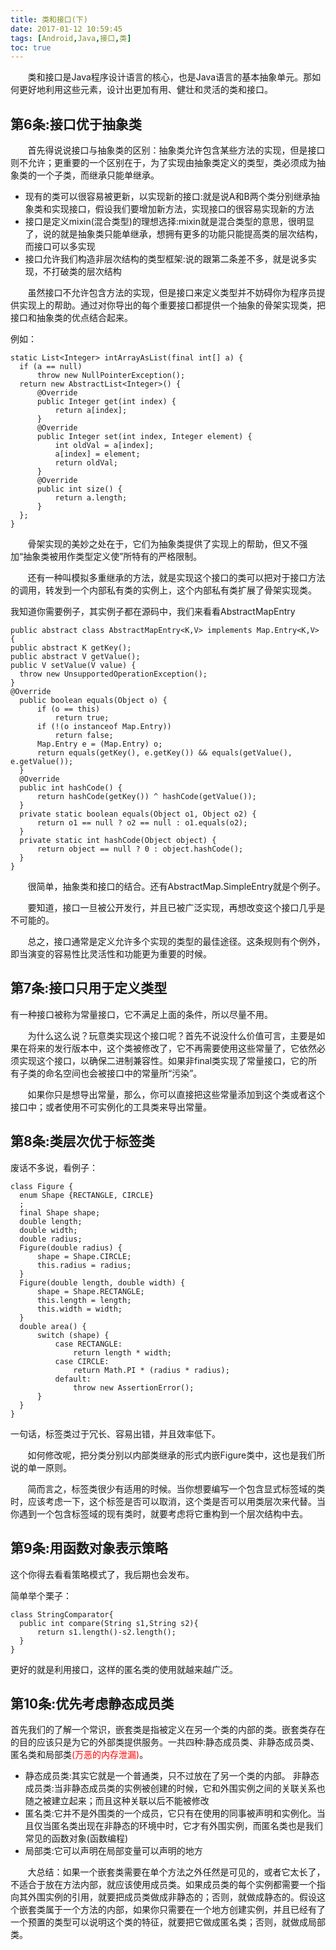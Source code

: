 ```yaml
---
title: 类和接口(下)
date: 2017-01-12 10:59:45
tags: [Android,Java,接口,类]
toc: true
---
```


&nbsp;&nbsp;&nbsp;&nbsp;&nbsp;&nbsp;&nbsp;类和接口是Java程序设计语言的核心，也是Java语言的基本抽象单元。那如何更好地利用这些元素，设计出更加有用、健壮和灵活的类和接口。

## 第6条:接口优于抽象类

&nbsp;&nbsp;&nbsp;&nbsp;&nbsp;&nbsp;&nbsp;首先得说说接口与抽象类的区别：抽象类允许包含某些方法的实现，但是接口则不允许；更重要的一个区别在于，为了实现由抽象类定义的类型，类必须成为抽象类的一个子类，而继承只能单继承。

* 现有的类可以很容易被更新，以实现新的接口:就是说A和B两个类分别继承抽象类和实现接口，假设我们要增加新方法，实现接口的很容易实现新的方法
* 接口是定义mixin(混合类型)的理想选择:mixin就是混合类型的意思，很明显了，说的就是抽象类只能单继承，想拥有更多的功能只能提高类的层次结构，而接口可以多实现
* 接口允许我们构造非层次结构的类型框架:说的跟第二条差不多，就是说多实现，不打破类的层次结构

&nbsp;&nbsp;&nbsp;&nbsp;&nbsp;&nbsp;&nbsp;虽然接口不允许包含方法的实现，但是接口来定义类型并不妨碍你为程序员提供实现上的帮助。通过对你导出的每个重要接口都提供一个抽象的骨架实现类，把接口和抽象类的优点结合起来。

例如：
<!--more-->
```
static List<Integer> intArrayAsList(final int[] a) {
  if (a == null)
      throw new NullPointerException();
  return new AbstractList<Integer>() {
      @Override
      public Integer get(int index) {
          return a[index];
      }
      @Override
      public Integer set(int index, Integer element) {
          int oldVal = a[index];
          a[index] = element;
          return oldVal;
      }
      @Override
      public int size() {
          return a.length;
      }
  };
}
```

&nbsp;&nbsp;&nbsp;&nbsp;&nbsp;&nbsp;&nbsp;骨架实现的美妙之处在于，它们为抽象类提供了实现上的帮助，但又不强加“抽象类被用作类型定义使”所特有的严格限制。

&nbsp;&nbsp;&nbsp;&nbsp;&nbsp;&nbsp;&nbsp;还有一种叫模拟多重继承的方法，就是实现这个接口的类可以把对于接口方法的调用，转发到一个内部私有类的实例上，这个内部私有类扩展了骨架实现类。

我知道你需要例子，其实例子都在源码中，我们来看看AbstractMapEntry

```
public abstract class AbstractMapEntry<K,V> implements Map.Entry<K,V> {
public abstract K getKey();
public abstract V getValue();
public V setValue(V value) {
  throw new UnsupportedOperationException();
}
@Override
  public boolean equals(Object o) {
      if (o == this)
          return true;
      if (!(o instanceof Map.Entry))
          return false;
      Map.Entry e = (Map.Entry) o;
      return equals(getKey(), e.getKey()) && equals(getValue(), e.getValue());
  }
  @Override
  public int hashCode() {
      return hashCode(getKey()) ^ hashCode(getValue());
  }
  private static boolean equals(Object o1, Object o2) {
      return o1 == null ? o2 == null : o1.equals(o2);
  }
  private static int hashCode(Object object) {
      return object == null ? 0 : object.hashCode();
  }
}
```

&nbsp;&nbsp;&nbsp;&nbsp;&nbsp;&nbsp;&nbsp;很简单，抽象类和接口的结合。还有AbstractMap.SimpleEntry就是个例子。

&nbsp;&nbsp;&nbsp;&nbsp;&nbsp;&nbsp;&nbsp;要知道，接口一旦被公开发行，并且已被广泛实现，再想改变这个接口几乎是不可能的。

&nbsp;&nbsp;&nbsp;&nbsp;&nbsp;&nbsp;&nbsp;总之，接口通常是定义允许多个实现的类型的最佳途径。这条规则有个例外，即当演变的容易性比灵活性和功能更为重要的时候。

## 第7条:接口只用于定义类型

有一种接口被称为常量接口，它不满足上面的条件，所以尽量不用。

&nbsp;&nbsp;&nbsp;&nbsp;&nbsp;&nbsp;&nbsp;为什么这么说？玩意类实现这个接口呢？首先不说没什么价值可言，主要是如果在将来的发行版本中，这个类被修改了，它不再需要使用这些常量了，它依然必须实现这个接口，以确保二进制兼容性。如果非final类实现了常量接口，它的所有子类的命名空间也会被接口中的常量所“污染”。

&nbsp;&nbsp;&nbsp;&nbsp;&nbsp;&nbsp;&nbsp;如果你只是想导出常量，那么，你可以直接把这些常量添加到这个类或者这个接口中；或者使用不可实例化的工具类来导出常量。

## 第8条:类层次优于标签类

废话不多说，看例子：

```
class Figure {
  enum Shape {RECTANGLE, CIRCLE}
  ;
  final Shape shape;
  double length;
  double width;
  double radius;
  Figure(double radius) {
      shape = Shape.CIRCLE;
      this.radius = radius;
  }
  Figure(double length, double width) {
      shape = Shape.RECTANGLE;
      this.length = length;
      this.width = width;
  }
  double area() {
      switch (shape) {
          case RECTANGLE:
              return length * width;
          case CIRCLE:
              return Math.PI * (radius * radius);
          default:
              throw new AssertionError();
      }
  }
}
```

一句话，标签类过于冗长、容易出错，并且效率低下。

&nbsp;&nbsp;&nbsp;&nbsp;&nbsp;&nbsp;&nbsp;如何修改呢，把分类分别以内部类继承的形式内嵌Figure类中，这也是我们所说的单一原则。

&nbsp;&nbsp;&nbsp;&nbsp;&nbsp;&nbsp;&nbsp;简而言之，标签类很少有适用的时候。当你想要编写一个包含显式标签域的类时，应该考虑一下，这个标签是否可以取消，这个类是否可以用类层次来代替。当你遇到一个包含标签域的现有类时，就要考虑将它重构到一个层次结构中去。

## 第9条:用函数对象表示策略

这个你得去看看策略模式了，我后期也会发布。

简单举个栗子：

```
class StringComparator{
  public int compare(String s1,String s2){
      return s1.length()-s2.length();
  }
}
```

更好的就是利用接口，这样的匿名类的使用就越来越广泛。

## 第10条:优先考虑静态成员类

首先我们的了解一个常识，嵌套类是指被定义在另一个类的内部的类。嵌套类存在的目的应该只是为它的外部类提供服务。一共四种:静态成员类、非静态成员类、匿名类和局部类<font color="red">(万恶的内存泄漏)</font>。

* 静态成员类:其实它就是一个普通类，只不过放在了另一个类的内部。
非静态成员类:当非静态成员类的实例被创建的时候，它和外围实例之间的关联关系也随之被建立起来；而且这种关联以后不能被修改
* 匿名类:它并不是外围类的一个成员，它只有在使用的同事被声明和实例化。当且仅当匿名类出现在非静态的环境中时，它才有外围实例，而匿名类也是我们常见的函数对象(函数编程)
* 局部类:它可以声明在局部变量可以声明的地方


&nbsp;&nbsp;&nbsp;&nbsp;&nbsp;&nbsp;&nbsp;大总结：如果一个嵌套类需要在单个方法之外任然是可见的，或者它太长了，不适合于放在方法内部，就应该使用成员类。如果成员类的每个实例都需要一个指向其外围实例的引用，就要把成员类做成非静态的；否则，就做成静态的。假设这个嵌套类属于一个方法的内部，如果你只需要在一个地方创建实例，并且已经有了一个预置的类型可以说明这个类的特征，就要把它做成匿名类；否则，就做成局部类。



